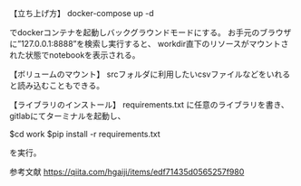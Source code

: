【立ち上げ方】
docker-compose up -d

でdockerコンテナを起動しバックグラウンドモードにする。
お手元のブラウザに”127.0.0.1:8888”を検索し実行すると、
workdir直下のリソースがマウントされた状態でnotebookを表示される。

【ボリュームのマウント】
srcフォルダに利用したいcsvファイルなどをいれると読み込むこともできる。

【ライブラリのインストール】
requirements.txt に任意のライブラリを書き、
gitlabにてターミナルを起動し、

$cd work
$pip install -r requirements.txt 

を実行。

参考文献
https://qiita.com/hgaiji/items/edf71435d0565257f980
